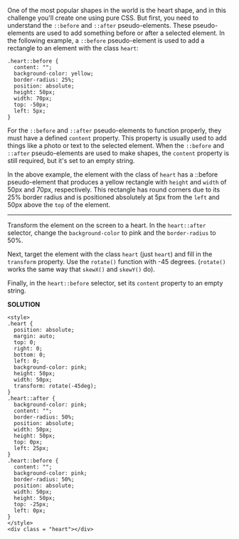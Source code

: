 One of the most popular shapes in the world is the heart shape, and in this challenge you'll create one using pure CSS.
But first, you need to understand the `::before` and `::after` pseudo-elements. 
These pseudo-elements are used to add something before or after a selected element.
In the following example, a `::before` pseudo-element is used to add a rectangle to an element with the class `heart`:
```
.heart::before {
  content: "";
  background-color: yellow;
  border-radius: 25%;
  position: absolute;
  height: 50px;
  width: 70px;
  top: -50px;
  left: 5px;
}
```
For the `::before` and `::after` pseudo-elements to function properly, they must have a defined `content` property. 
This property is usually used to add things like a photo or text to the selected element. 
When the `::before` and `::after` pseudo-elements are used to make shapes, the `content` property is still required,
but it's set to an empty string.

In the above example, the element with the class of `heart` has a ::before pseudo-element that produces a yellow rectangle 
with `height` and `width` of 50px and 70px, respectively. 
This rectangle has round corners due to its 25% border radius and is positioned absolutely at 5px from the `left` and
50px above the `top` of the element.

---

Transform the element on the screen to a heart. 
In the `heart::after` selector, change the `background-color` to pink and the `border-radius` to 50%.

Next, target the element with the class `heart` (just `heart`) and fill in the `transform` property. 
Use the `rotate()` function with -45 degrees. (`rotate()` works the same way that `skewX()` and `skewY()` do).

Finally, in the `heart::before` selector, set its `content` property to an empty string.

**SOLUTION**

```
<style>
.heart {
  position: absolute;
  margin: auto;
  top: 0;
  right: 0;
  bottom: 0;
  left: 0;
  background-color: pink;
  height: 50px;
  width: 50px;
  transform: rotate(-45deg);
}
.heart::after {
  background-color: pink;
  content: "";
  border-radius: 50%;
  position: absolute;
  width: 50px;
  height: 50px;
  top: 0px;
  left: 25px;
}
.heart::before {
  content: "";
  background-color: pink;
  border-radius: 50%;
  position: absolute;
  width: 50px;
  height: 50px;
  top: -25px;
  left: 0px;
}
</style>
<div class = "heart"></div>
```
